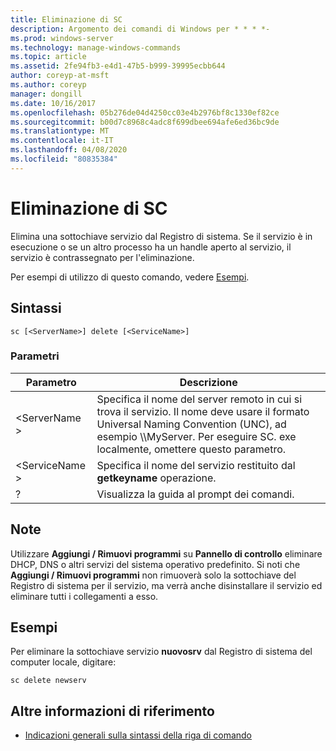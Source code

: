 ```yaml
---
title: Eliminazione di SC
description: Argomento dei comandi di Windows per * * * *-
ms.prod: windows-server
ms.technology: manage-windows-commands
ms.topic: article
ms.assetid: 2fe94fb3-e4d1-47b5-b999-39995ecbb644
author: coreyp-at-msft
ms.author: coreyp
manager: dongill
ms.date: 10/16/2017
ms.openlocfilehash: 05b276de04d4250cc03e4b2976bf8c1330ef82ce
ms.sourcegitcommit: b00d7c8968c4adc8f699dbee694afe6ed36bc9de
ms.translationtype: MT
ms.contentlocale: it-IT
ms.lasthandoff: 04/08/2020
ms.locfileid: "80835384"
---
```

# <a name="sc-delete"></a>Eliminazione di SC



Elimina una sottochiave servizio dal Registro di sistema. Se il servizio è in esecuzione o se un altro processo ha un handle aperto al servizio, il servizio è contrassegnato per l'eliminazione.

Per esempi di utilizzo di questo comando, vedere [Esempi](#examples).

## <a name="syntax"></a>Sintassi

```
sc [<ServerName>] delete [<ServiceName>]
```

### <a name="parameters"></a>Parametri

|Parametro|Descrizione|
|---------|-----------|
|\<ServerName >|Specifica il nome del server remoto in cui si trova il servizio. Il nome deve usare il formato Universal Naming Convention (UNC), ad esempio \\\\MyServer. Per eseguire SC. exe localmente, omettere questo parametro.|
|\<ServiceName >|Specifica il nome del servizio restituito dal **getkeyname** operazione.|
|?|Visualizza la guida al prompt dei comandi.|

## <a name="remarks"></a>Note

Utilizzare **Aggiungi / Rimuovi programmi** su **Pannello di controllo** eliminare DHCP, DNS o altri servizi del sistema operativo predefinito. Si noti che **Aggiungi / Rimuovi programmi** non rimuoverà solo la sottochiave del Registro di sistema per il servizio, ma verrà anche disinstallare il servizio ed eliminare tutti i collegamenti a esso.

## <a name="examples"></a>Esempi

Per eliminare la sottochiave servizio **nuovosrv** dal Registro di sistema del computer locale, digitare:
```
sc delete newserv
```

## <a name="additional-references"></a>Altre informazioni di riferimento

- [Indicazioni generali sulla sintassi della riga di comando](command-line-syntax-key.md)
